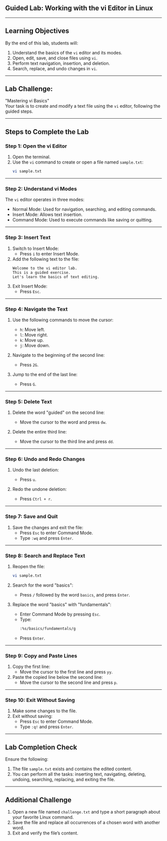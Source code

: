 ## Guided Lab: Working with the vi Editor in Linux

---

## Learning Objectives

By the end of this lab, students will:

1. Understand the basics of the `vi` editor and its modes.
2. Open, edit, save, and close files using `vi`.
3. Perform text navigation, insertion, and deletion.
4. Search, replace, and undo changes in `vi`.

---

## Lab Challenge:  
"Mastering vi Basics"  
Your task is to create and modify a text file using the `vi` editor, following the guided steps.

---

## Steps to Complete the Lab

### Step 1: Open the vi Editor
1. Open the terminal.
2. Use the `vi` command to create or open a file named `sample.txt`:
   ```bash
   vi sample.txt
   ```

---

### Step 2: Understand vi Modes
The `vi` editor operates in three modes:
- Normal Mode: Used for navigation, searching, and editing commands.
- Insert Mode: Allows text insertion.
- Command Mode: Used to execute commands like saving or quitting.

---

### Step 3: Insert Text
1. Switch to Insert Mode:
   - Press `i` to enter Insert Mode.
2. Add the following text to the file:
   ```
   Welcome to the vi editor lab.
   This is a guided exercise.
   Let's learn the basics of text editing.
   ```
3. Exit Insert Mode:
   - Press `Esc`.

---

### Step 4: Navigate the Text
1. Use the following commands to move the cursor:
   - `h`: Move left.
   - `l`: Move right.
   - `k`: Move up.
   - `j`: Move down.

2. Navigate to the beginning of the second line:
   - Press `2G`.

3. Jump to the end of the last line:
   - Press `G`.

---

### Step 5: Delete Text
1. Delete the word "guided" on the second line:
   - Move the cursor to the word and press `dw`.

2. Delete the entire third line:
   - Move the cursor to the third line and press `dd`.

---

### Step 6: Undo and Redo Changes
1. Undo the last deletion:
   - Press `u`.

2. Redo the undone deletion:
   - Press `Ctrl + r`.

---

### Step 7: Save and Quit
1. Save the changes and exit the file:
   - Press `Esc` to enter Command Mode.
   - Type `:wq` and press `Enter`.

---

### Step 8: Search and Replace Text
1. Reopen the file:
   ```bash
   vi sample.txt
   ```

2. Search for the word "basics":
   - Press `/` followed by the word `basics`, and press `Enter`.

3. Replace the word "basics" with "fundamentals":
   - Enter Command Mode by pressing `Esc`.
   - Type:
     ```bash
     :%s/basics/fundamentals/g
     ```
   - Press `Enter`.

---

### Step 9: Copy and Paste Lines
1. Copy the first line:
   - Move the cursor to the first line and press `yy`.
2. Paste the copied line below the second line:
   - Move the cursor to the second line and press `p`.

---

### Step 10: Exit Without Saving
1. Make some changes to the file.
2. Exit without saving:
   - Press `Esc` to enter Command Mode.
   - Type `:q!` and press `Enter`.

---

## Lab Completion Check

Ensure the following:
1. The file `sample.txt` exists and contains the edited content.
2. You can perform all the tasks: inserting text, navigating, deleting, undoing, searching, replacing, and exiting the file.

---

## Additional Challenge
1. Open a new file named `challenge.txt` and type a short paragraph about your favorite Linux command.
2. Save the file and replace all occurrences of a chosen word with another word.
3. Exit and verify the file’s content.